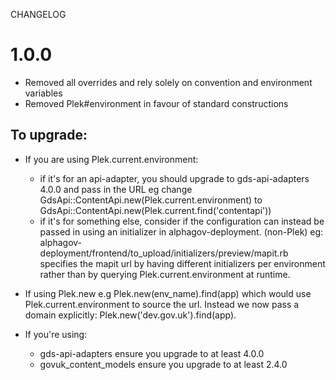 CHANGELOG
# 1.0.0

  * Removed all overrides and rely solely on convention and environment variables
  * Removed Plek#environment in favour of standard constructions

## To upgrade:

  * If you are using Plek.current.environment:
    * if it's for an api-adapter, you should upgrade to gds-api-adapters 4.0.0
      and pass in the URL eg change GdsApi::ContentApi.new(Plek.current.environment) to
      GdsApi::ContentApi.new(Plek.current.find('contentapi'))
    * if it's for something else, consider if the configuration can instead be passed
      in using an initializer in alphagov-deployment. (non-Plek) eg:
      alphagov-deployment/frontend/to_upload/initializers/preview/mapit.rb
      specifies the mapit url by having different initializers per environment
      rather than by querying Plek.current.environment at runtime.
  * If using Plek.new e.g Plek.new(env_name).find(app) which would use Plek.current.environment to source the url. Instead we now pass a domain explicitly: Plek.new('dev.gov.uk').find(app).

  * If you're using:
    *   gds-api-adapters ensure you upgrade to at least 4.0.0
    *   govuk_content_models ensure you upgrade to at least 2.4.0
